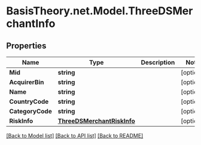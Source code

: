 # BasisTheory.net.Model.ThreeDSMerchantInfo

## Properties

Name | Type | Description | Notes
------------ | ------------- | ------------- | -------------
**Mid** | **string** |  | [optional] 
**AcquirerBin** | **string** |  | [optional] 
**Name** | **string** |  | [optional] 
**CountryCode** | **string** |  | [optional] 
**CategoryCode** | **string** |  | [optional] 
**RiskInfo** | [**ThreeDSMerchantRiskInfo**](ThreeDSMerchantRiskInfo.md) |  | [optional] 

[[Back to Model list]](../README.md#documentation-for-models) [[Back to API list]](../README.md#documentation-for-api-endpoints) [[Back to README]](../README.md)

